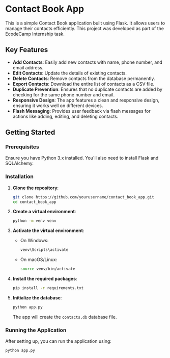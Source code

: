 # Contact Book App

This is a simple Contact Book application built using Flask. It allows users to manage their contacts efficiently. This project was developed as part of the EcodeCamp Internship task.

## Key Features

- **Add Contacts**: Easily add new contacts with name, phone number, and email address.
- **Edit Contacts**: Update the details of existing contacts.
- **Delete Contacts**: Remove contacts from the database permanently.
- **Export Contacts**: Download the entire list of contacts as a CSV file.
- **Duplicate Prevention**: Ensures that no duplicate contacts are added by checking for the same phone number and email.
- **Responsive Design**: The app features a clean and responsive design, ensuring it works well on different devices.
- **Flash Messaging**: Provides user feedback via flash messages for actions like adding, editing, and deleting contacts.

## Getting Started

### Prerequisites

Ensure you have Python 3.x installed. You'll also need to install Flask and SQLAlchemy.

### Installation

1. **Clone the repository**:

    ```bash
    git clone https://github.com/yourusername/contact_book_app.git
    cd contact_book_app
    ```

2. **Create a virtual environment**:

    ```bash
    python -m venv venv
    ```

3. **Activate the virtual environment**:

    - On Windows:
      ```bash
      venv\Scripts\activate
      ```
    - On macOS/Linux:
      ```bash
      source venv/bin/activate
      ```

4. **Install the required packages**:

    ```bash
    pip install -r requirements.txt
    ```

5. **Initialize the database**:

    ```bash
    python app.py
    ```

    The app will create the `contacts.db` database file.

### Running the Application

After setting up, you can run the application using:

```bash
python app.py
